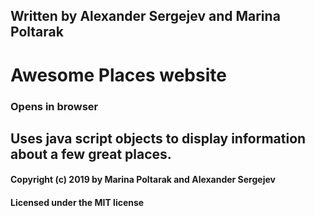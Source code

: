 ## Written by Alexander Sergejev and Marina Poltarak

# Awesome Places website

### Opens in browser

## Uses java script objects to display information about a few great places.

#### Copyright (c) 2019 by Marina Poltarak and Alexander Sergejev

#### Licensed under the MIT license
